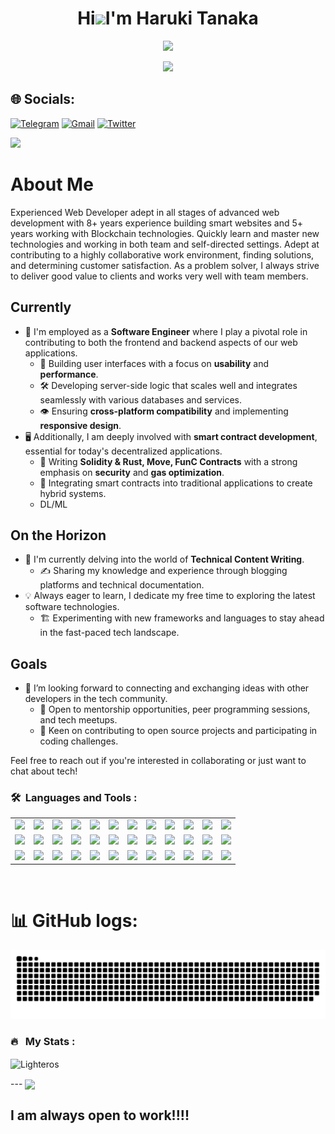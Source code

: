 <h1 align="center">Hi<img src="https://media.giphy.com/media/hvRJCLFzcasrR4ia7z/giphy.gif" width="32">I'm Haruki Tanaka</h1>

<p align="center"><img src="https://media.giphy.com/media/gjrYDwbjnK8x36xZIO/giphy.gif" width="100"/></p>

<p align="center">
  <a href="https://github.com/smartfox1203"><img src="https://readme-typing-svg.herokuapp.com/?lines=Creative,%20Passionate%20Efficient;Senior%20Full%20Stack%20Developer;8+%2B%20years%20of%20developing%20experience%20from%20Japan;&center=true&width=800&height=60"></a>
</p>

## 🌐 Socials:
[![Telegram](https://img.shields.io/badge/Telegram-%230077B5.svg?logo=telegram&logoColor=white)](https://t.me/neverUB)
[![Gmail](https://img.shields.io/static/v1?message=Gmail&logo=gmail&label=&color=D14836&logoColor=white&labelColor=)](haruki.tan98@gmail.com)
[![Twitter](https://img.shields.io/static/v1?message=Twitter&logo=twitter&label=&color=1DA1F2&logoColor=white&labelColor=)](https://x.com/H_Tanaka98)

<img src="https://github.com/halfrost/halfrost/blob/master/icons/header_1.png" />



# About Me

Experienced Web Developer adept in all stages of advanced web development with 8+ years experience building smart websites and 5+ years working with Blockchain technologies. Quickly learn and master new technologies and working in both team and self-directed settings. Adept at contributing to a highly collaborative work environment, finding solutions, and determining customer satisfaction. As a problem solver, I always strive to deliver good value to clients and works very well with team members.

## Currently
- 🔭 I'm employed as a **Software Engineer** where I play a pivotal role in contributing to both the frontend and backend aspects of our web applications.
  - 💼 Building user interfaces with a focus on **usability** and **performance**.
  - 🛠️ Developing server-side logic that scales well and integrates seamlessly with various databases and services.
  - 👁️ Ensuring **cross-platform compatibility** and implementing **responsive design**.
- 🖥️ Additionally, I am deeply involved with **smart contract development**, essential for today's decentralized applications.
  - 📜 Writing **Solidity & Rust, Move, FunC Contracts** with a strong emphasis on **security** and **gas optimization**.
  - 🔗 Integrating smart contracts into traditional applications to create hybrid systems.
  - DL/ML
## On the Horizon
- 🌱 I'm currently delving into the world of **Technical Content Writing**.
  - ✍️ Sharing my knowledge and experience through blogging platforms and technical documentation.
- 💡 Always eager to learn, I dedicate my free time to exploring the latest software technologies.
  - 🏗️ Experimenting with new frameworks and languages to stay ahead in the fast-paced tech landscape.

## Goals
- 🤔 I’m looking forward to connecting and exchanging ideas with other developers in the tech community.
  - 🤝 Open to mentorship opportunities, peer programming sessions, and tech meetups.
  - 🔄 Keen on contributing to open source projects and participating in coding challenges.

Feel free to reach out if you're interested in collaborating or just want to chat about tech!

### 🛠 &nbsp;Languages and Tools :

<table>
  <tr>
    <td><img src="https://cdn.jsdelivr.net/gh/devicons/devicon/icons/c/c-original.svg" width="55" height="auto" /></td>
    <td><img src="https://cdn.jsdelivr.net/gh/devicons/devicon/icons/cplusplus/cplusplus-original.svg" width="55" height="auto"  /></td>
    <td><img src="https://cdn.jsdelivr.net/gh/devicons/devicon/icons/html5/html5-original.svg" width="55" height="auto" /></td>
    <td><img src="https://cdn.jsdelivr.net/gh/devicons/devicon/icons/css3/css3-original.svg" width="55" height="auto" /></td>
    <td><img src="https://cdn.jsdelivr.net/gh/devicons/devicon/icons/javascript/javascript-original.svg" width="55" height="auto"  /></td>
    <td><img src="https://cdn.jsdelivr.net/gh/devicons/devicon/icons/typescript/typescript-original.svg" width="55" height="auto"  /></td>
    <td><img src="https://cdn.jsdelivr.net/gh/devicons/devicon/icons/php/php-original.svg" width="55" height="auto"  /></td>
    <td><img src="https://cdn.jsdelivr.net/gh/devicons/devicon/icons/python/python-original.svg" width="55" height="auto"  /></td>
    <td><img src="https://cdn.jsdelivr.net/gh/devicons/devicon/icons/java/java-original.svg" width="55" height="auto"  /></td>
    <td><img src="https://cdn.jsdelivr.net/gh/devicons/devicon/icons/go/go-original-wordmark.svg" width="55" height="auto"  /></td>
    <td><img src="https://cdn.jsdelivr.net/gh/devicons/devicon/icons/bootstrap/bootstrap-original.svg" width="55" height="auto"  /></td>
    <td><img src="https://cdn.jsdelivr.net/gh/devicons/devicon@latest/icons/tailwindcss/tailwindcss-original.svg" width="55" height="auto"  /></td>
  </tr>
  <tr>
    <td><img src="https://cdn.jsdelivr.net/gh/devicons/devicon/icons/react/react-original.svg" width="55" height="auto"  /></td>
    <td><img src="https://cdn.jsdelivr.net/gh/devicons/devicon/icons/vuejs/vuejs-original.svg" width="55" height="auto"  /></td>
    <td><img src="https://cdn.jsdelivr.net/gh/devicons/devicon/icons/angularjs/angularjs-original.svg" width="55" height="auto"  /></td>
    <td><img src="https://cdn.jsdelivr.net/gh/devicons/devicon/icons/nodejs/nodejs-original.svg" width="55" height="auto"  /></td>
    <td><img src="https://cdn.jsdelivr.net/gh/devicons/devicon/icons/nextjs/nextjs-original-wordmark.svg" width="55" height="auto"  /></td>
    <td><img src="https://cdn.jsdelivr.net/gh/devicons/devicon/icons/express/express-original.svg" width="55" height="auto"  /></td>
    <td><img src="https://cdn.jsdelivr.net/gh/devicons/devicon/icons/nuxtjs/nuxtjs-original.svg" width="55" height="auto"  /></td>
    <td><img src="https://cdn.jsdelivr.net/gh/devicons/devicon/icons/django/django-plain.svg" width="55" height="auto"  /></td>
    <td><img src="https://cdn.jsdelivr.net/gh/devicons/devicon/icons/ruby/ruby-original.svg" width="55" height="auto" /></td>
    <td><img src="https://cdn.jsdelivr.net/gh/devicons/devicon/icons/qt/qt-original.svg" width="55" height="auto" /></td>
    <td><img src="https://cdn.jsdelivr.net/gh/devicons/devicon@latest/icons/laravel/laravel-original.svg" width="55" height="auto" /></td>
    <td><img src="https://cdn.jsdelivr.net/gh/devicons/devicon/icons/graphql/graphql-plain.svg" /></td>
   </tr>
   <tr>
    <td><img src="https://cdn.jsdelivr.net/gh/devicons/devicon/icons/mongodb/mongodb-original.svg" width="55" height="auto"/></td>
    <td><img src="https://cdn.jsdelivr.net/gh/devicons/devicon/icons/mysql/mysql-original.svg" width="55" height="auto" /></td>
    <td><img src="https://cdn.jsdelivr.net/gh/devicons/devicon/icons/postgresql/postgresql-original.svg" width="55" height="auto" /></td>
    <td><img src="https://cdn.jsdelivr.net/gh/devicons/devicon/icons/solidity/solidity-original.svg" width="55" height="auto" /></td>
    <td><img src="https://cdn.jsdelivr.net/gh/devicons/devicon@latest/icons/rust/rust-original.svg" width="55" height="auto" /></td>
    <td><img src="https://cdn.jsdelivr.net/gh/devicons/devicon/icons/vscode/vscode-original.svg" width="55" height="auto"/></td>
    <td><img src="https://cdn.jsdelivr.net/gh/devicons/devicon/icons/github/github-original.svg" width="55" height="auto" /></td>
    <td><img src="https://cdn.jsdelivr.net/gh/devicons/devicon/icons/docker/docker-original.svg" /></td>
    <td><img src="https://cdn.jsdelivr.net/gh/devicons/devicon/icons/firebase/firebase-plain.svg" /></td>
    <td><img src="https://cdn.jsdelivr.net/gh/devicons/devicon/icons/digitalocean/digitalocean-original.svg" /></td>
    <td><img src="https://cdn.jsdelivr.net/gh/devicons/devicon/icons/slack/slack-original.svg" /></td>
    <td><img src="https://cdn.jsdelivr.net/gh/devicons/devicon/icons/photoshop/photoshop-plain.svg" /></td>
   </tr>
  </table>
<br />

# 📊 GitHub logs:
<picture>
  <source
    media="(prefers-color-scheme: dark)"
    srcset="https://raw.githubusercontent.com/platane/snk/output/github-contribution-grid-snake-dark.svg"
  />
  <source
    media="(prefers-color-scheme: light)"
    srcset="https://raw.githubusercontent.com/platane/snk/output/github-contribution-grid-snake.svg"
  />
  <img
    alt="github contribution grid snake animation"
    src="https://raw.githubusercontent.com/platane/snk/output/github-contribution-grid-snake.svg"
  />
</picture>

### 🔥 &nbsp; My Stats :
<p>
  <img align="center" src="https://github-readme-streak-stats.herokuapp.com/?user=Lighteros&theme=algolia" alt="Lighteros" />
</p>
---
<img align="center" src="https://github-readme-stats.vercel.app/api/top-langs/?username=Lighteros&layout=compact&theme=algolia&hide_border=true&&langs_count=10" />

I am always open to work!!!!
---
<!-- BLOG-POST-LIST:START -->
<!-- BLOG-POST-LIST:END -->



